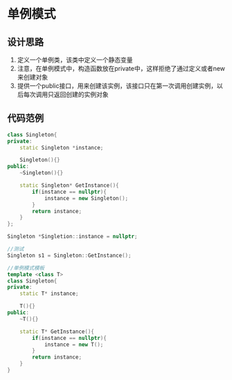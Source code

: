 # 单例模式
## 设计思路
1. 定义一个单例类，该类中定义一个静态变量
2. 注意，在单例模式中，构造函数放在private中，这样拒绝了通过定义或者new来创建对象
3. 提供一个public接口，用来创建该实例，该接口只在第一次调用创建实例，以后每次调用只返回创建的实例对象
## 代码范例
```c++
class Singleton{
private:
    static Singleton *instance;

    Singleton(){}
public:
    ~Singleton(){}

    static Singleton* GetInstance(){
        if(instance == nullptr){
            instance = new Singleton();
        }
        return instance;
    }
};

Singleton *Singletion::instance = nullptr;
```
```c++
//测试
Singleton s1 = Singleton::GetInstance();
```
```c++
//单例模式模板
template <class T>
class Singleton{
private:
    static T* instance;

    T(){}
public:
    ~T(){}

    static T* GetInstance(){
        if(instance == nullptr){
            instance = new T();
        }
        return instance;
    }
}
```